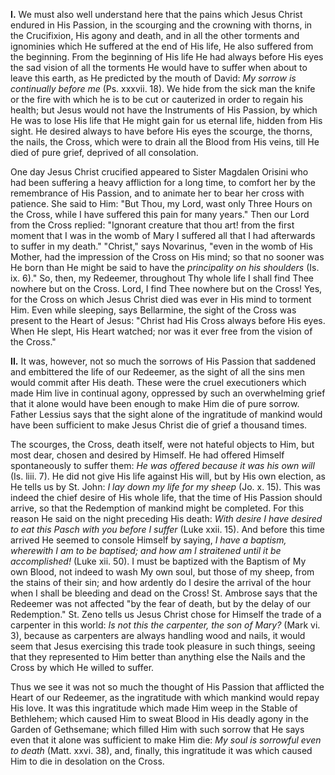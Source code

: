 
**I\.** We must also well understand here that the pains which Jesus Christ endured in His Passion, in the scourging and the crowning with thorns, in the Crucifixion, His agony and death, and in all the other torments and ignominies which He suffered at the end of His life, He also suffered from the beginning. From the beginning of His life He had always before His eyes the sad vision of all the torments He would have to suffer when about to leave this earth, as He predicted by the mouth of David: *My sorrow is continually before me* (Ps. xxxvii. 18). We hide from the sick man the knife or the fire with which he is to be cut or cauterized in order to regain his health; but Jesus would not have the Instruments of His Passion, by which He was to lose His life that He might gain for us eternal life, hidden from His sight. He desired always to have before His eyes the scourge, the thorns, the nails, the Cross, which were to drain all the Blood from His veins, till He died of pure grief, deprived of all consolation.

One day Jesus Christ crucified appeared to Sister Magdalen Orisini who had been suffering a heavy affliction for a long time, to comfort her by the remembrance of His Passion, and to animate her to bear her cross with patience. She said to Him: \"But Thou, my Lord, wast only Three Hours on the Cross, while I have suffered this pain for many years.\" Then our Lord from the Cross replied: \"Ignorant creature that thou art! from the first moment that I was in the womb of Mary I suffered all that I had afterwards to suffer in my death.\" \"Christ,\" says Novarinus, \"even in the womb of His Mother, had the impression of the Cross on His mind; so that no sooner was He born than He might be said to have the *principality on his shoulders* (Is. ix. 6).\" So, then, my Redeemer, throughout Thy whole life I shall find Thee nowhere but on the Cross. Lord, I find Thee nowhere but on the Cross! Yes, for the Cross on which Jesus Christ died was ever in His mind to torment Him. Even while sleeping, says Bellarmine, the sight of the Cross was present to the Heart of Jesus: \"Christ had His Cross always before His eyes. When He slept, His Heart watched; nor was it ever free from the vision of the Cross.\"

**II\.** It was, however, not so much the sorrows of His Passion that saddened and embittered the life of our Redeemer, as the sight of all the sins men would commit after His death. These were the cruel executioners which made Him live in continual agony, oppressed by such an overwhelming grief that it alone would have been enough to make Him die of pure sorrow. Father Lessius says that the sight alone of the ingratitude of mankind would have been sufficient to make Jesus Christ die of grief a thousand times.

The scourges, the Cross, death itself, were not hateful objects to Him, but most dear, chosen and desired by Himself. He had offered Himself spontaneously to suffer them: *He was offered because it was his own will* (Is. liii. 7). He did not give His life against His will, but by His own election, as He tells us by St. John: *I lay down my life for my sheep* (Jo. x. 15). This was indeed the chief desire of His whole life, that the time of His Passion should arrive, so that the Redemption of mankind might be completed. For this reason He said on the night preceding His death: *With desire I have desired to eat this Pasch with you before I suffer* (Luke xxii. 15). And before this time arrived He seemed to console Himself by saying, *I have a baptism, wherewith I am to be baptised; and how am I straitened until it be accomplished!* (Luke xii. 50). I must be baptized with the Baptism of My own Blood, not indeed to wash My own soul, but those of my sheep, from the stains of their sin; and how ardently do I desire the arrival of the hour when I shall be bleeding and dead on the Cross! St. Ambrose says that the Redeemer was not affected \"by the fear of death, but by the delay of our Redemption.\" St. Zeno tells us Jesus Christ chose for Himself the trade of a carpenter in this world: *Is not this the carpenter, the son of Mary?* (Mark vi. 3), because as carpenters are always handling wood and nails, it would seem that Jesus exercising this trade took pleasure in such things, seeing that they represented to Him better than anything else the Nails and the Cross by which He willed to suffer.

Thus we see it was not so much the thought of His Passion that afflicted the Heart of our Redeemer, as the ingratitude with which mankind would repay His love. It was this ingratitude which made Him weep in the Stable of Bethlehem; which caused Him to sweat Blood in His deadly agony in the Garden of Gethsemane; which filled Him with such sorrow that He says even that it alone was sufficient to make Him die: *My soul is sorrowful even to death* (Matt. xxvi. 38), and, finally, this ingratitude it was which caused Him to die in desolation on the Cross.

